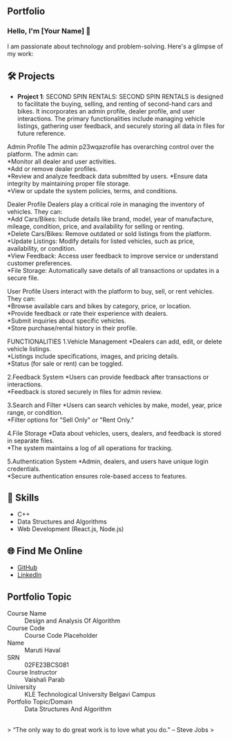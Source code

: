 ## Portfolio

### Hello, I'm [Your Name] 👋

I am passionate about technology and problem-solving. Here's a glimpse of my work:

## 🛠️ Projects
- **Project 1**: SECOND SPIN RENTALS:
SECOND SPIN RENTALS is designed to facilitate the buying, selling, and renting of second-hand cars and bikes. It incorporates an admin profile, dealer profile, and user interactions. The primary functionalities include managing vehicle listings, gathering user feedback, and securely storing all data in files for future reference.  

Admin Profile The admin p23wqazrofile has overarching control over the platform. The admin can:  
*Monitor all dealer and user activities.  
*Add or remove dealer profiles.  
*Review and analyze feedback data submitted by users. 
*Ensure data integrity by maintaining proper file storage.  
*View or update the system policies, terms, and conditions.  

Dealer Profile Dealers play a critical role in managing the inventory of vehicles. They can:  
*Add Cars/Bikes: Include details like brand, model, year of manufacture, mileage, condition, price, and availability for selling or renting.  
*Delete Cars/Bikes: Remove outdated or sold listings from the platform.  
*Update Listings: Modify details for listed vehicles, such as price, availability, or condition.  
*View Feedback: Access user feedback to improve service or understand customer preferences.  
*File Storage: Automatically save details of all transactions or updates in a secure file.  

User Profile Users interact with the platform to buy, sell, or rent vehicles. They can:  
*Browse available cars and bikes by category, price, or location.   
*Provide feedback or rate their experience with dealers.  
*Submit inquiries about specific vehicles.  
*Store purchase/rental history in their profile.  

FUNCTIONALITIES 1.Vehicle Management *Dealers can add, edit, or delete vehicle listings.  
*Listings include specifications, images, and pricing details.  
*Status (for sale or rent) can be toggled.  

2.Feedback System *Users can provide feedback after transactions or interactions.  
*Feedback is stored securely in files for admin review.  

3.Search and Filter *Users can search vehicles by make, model, year, price range, or condition.  
*Filter options for "Sell Only" or "Rent Only."  

4.File Storage *Data about vehicles, users, dealers, and feedback is stored in separate files.  
*The system maintains a log of all operations for tracking.  

5.Authentication System *Admin, dealers, and users have unique login credentials.  
*Secure authentication ensures role-based access to features.  

## 🚀 Skills
- C++
- Data Structures and Algorithms
- Web Development (React.js, Node.js)

## 🌐 Find Me Online
- [GitHub](https://github.com/your-github-username)
- [LinkedIn](https://linkedin.com/in/your-linkedin-profile)

## Portfolio Topic

<dl>
<dt>Course Name</dt>
<dd>Design and Analysis Of Algorithm</dd>
<dt>Course Code</dt>
<dd>Course Code Placeholder</dd>
<dt>Name</dt>
<dd>Maruti Haval</dd>
<dt>SRN</dt>
<dd>02FE23BCS081</dd>
<dt>Course Instructor</dt>
<dd>Vaishali Parab</dd>
<dt>University</dt>
<dd>KLE Technological University Belgavi Campus</dd>
<dt>Portfolio Topic/Domain</dt>
<dd>Data Structures And Algorithm</dd>
</dl>

<br> 
> “The only way to do great work is to love what you do.” – Steve Jobs
>
